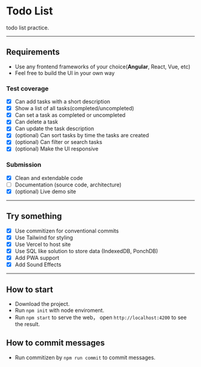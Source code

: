# Todo List

todo list practice.

---

## Requirements

- Use any frontend frameworks of your choice(**Angular**, React, Vue, etc)
- Feel free to build the UI in your own way

### Test coverage

- [x] Can add tasks with a short description
- [x] Show a list of all tasks(completed/uncompleted)
- [x] Can set a task as completed or uncompleted
- [x] Can delete a task
- [x] Can update the task description
- [x] (optional) Can sort tasks by time the tasks are created
- [x] (optional) Can filter or search tasks
- [x] (optional) Make the UI responsive

### Submission

- [x] Clean and extendable code
- [ ] Documentation (source code, architecture)
- [x] (optional) Live demo site

---

## Try something

- [x] Use commitizen for conventional commits
- [x] Use Tailwind for styling
- [x] Use Vercel to host site
- [x] Use SQL like solution to store data (IndexedDB, PonchDB)
- [x] Add PWA support
- [x] Add Sound Effects

---

## How to start

- Download the project.
- Run `npm init` with node enviroment.
- Run `npm start` to serve the web， open `http://localhost:4200` to see the result.

## How to commit messages

- Run commitizen by `npm run commit` to commit messages.
